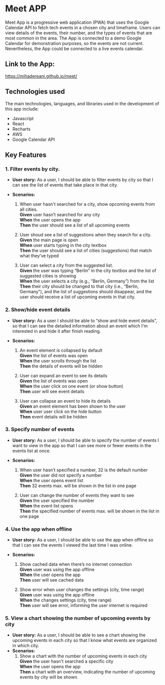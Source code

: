 # Meet APP

Meet App is a progressive web application (PWA) that uses the Google Calendar API to fetch tech events in a chosen city and timeframe. Users can view details of the events, their number, and the types of events that are most common in the area. The App is connected to a demo Google Calendar for demonstration purposes, so the events are not current. Nevertheless, the App could be connected to a live events calendar.

## Link to the App:

https://mihadereani.github.io/meet/

## Technologies used

The main technologies, languages, and libraries used in the development of this app include:

- Javascript
- React
- Recharts
- AWS
- Google Calendar API

## Key Features

### 1. Filter events by city.

- **User story:** As a user, I should be able to filter events by city so that I can see the list of events that take place in that city.
- **Scenarios:**

  1. When user hasn't searched for a city, show opcoming events from all cities.<br>
     **Given** user hasn’t searched for any city<br>
     **When** the user opens the app<br>
     **Then** the user should see a list of all upcoming events

  2. User shoud see a list of suggestions when they search for a city.<br>
     **Given** the main page is open<br>
     **When** user starts typing in the city textbox<br>
     **Then** the user should see a list of cities (suggestions) that match what they’ve typed

  3. User can select a city from the suggested list.<br>
     **Given** the user was typing “Berlin” in the city textbox and the list of suggested cities is showing<br>
     **When** the user selects a city (e.g., “Berlin, Germany”) from the list<br>
     **Then** their city should be changed to that city (i.e., “Berlin, Germany”), and the list of suggestions should disappear, and the user should receive a list of upcoming events in that city.

### 2. Show/hide event details

- **User story:** As a user I should be able to “show and hide event details”, so that I can see the detailed information about an event which I'm interested in and hide it after finish reading.
- **Scenarios:**

  1. An event element is collapsed by default<br>
     **Given** the list of events was open<br>
     **When** the user scrolls through the list<br>
     **Then** the details of events will be hidden

  2. User can expand an event to see its details<br>
     **Given** the list of events was open<br>
     **When** the user click on one event (or show button)<br>
     **Then** user will see event details

  3. User can collapse an event to hide its details<br>
     **Given** an event element has been shown to the user<br>
     **When** user user click on the hide button<br>
     **Then** event details will be hidden

### 3. Specify number of events

- **User story:** As a user, I should be able to specify the number of events I want to view in the app so that I can see more or fewer events in the events list at once.
- **Scenarios:**

  1. When user hasn’t specified a number, 32 is the default number<br>
     **Given** the user did not specify a number<br>
     **When** the user opens event list<br>
     **Then** 32 events max. will be shown in the list in one page

  2. User can change the number of events they want to see<br>
     **Given** the user specified the number<br>
     **When** the event list opens<br>
     **Then** the specified number of events max. will be shown in the list in one page

### 4. Use the app when offline

- **User story:** As a user, I should be able to use the app when offline so that I can see the events I viewed the last time I was online.
- **Scenarios:**

  1. Show cached data when there’s no internet connection<br>
     **Given** user was using the app offline<br>
     **When** the user opens the app<br>
     **Then** user will see cached data<br>

  2. Show error when user changes the settings (city, time range)<br>
     **Given** user was using the app offline<br>
     **When** the changes settings (city, time range)<br>
     **Then** user will see error, informing the user internet is required

### 5. View a chart showing the number of upcoming events by city

- **User story:** As a user, I should be able to see a chart showing the upcoming events in each city so that I know what events are organized in which city.
- **Scenarios:**
  1. Show a chart with the number of upcoming events in each city<br>
     **Given** the user hasn't searched a specific city<br>
     **When** the user opens the app<br>
     **Then** a chart with an overview, indicating the number of upcoming events by city will be shown.

